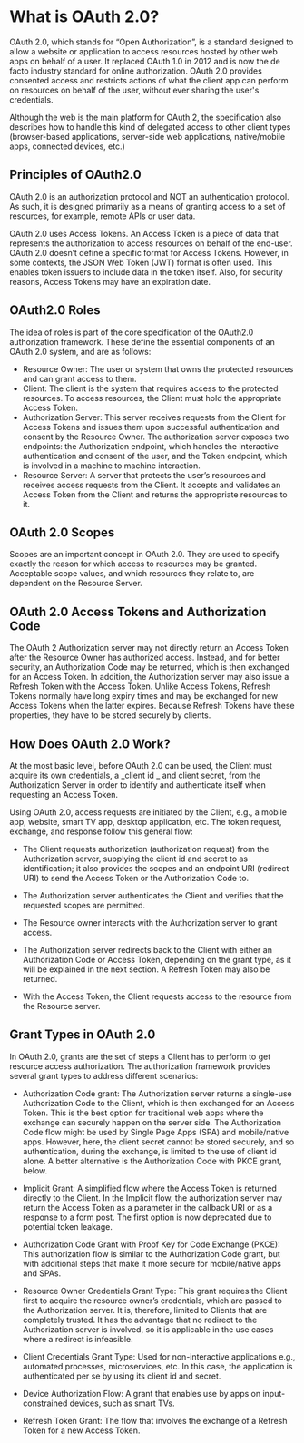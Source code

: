 # What is OAuth 2.0?

OAuth 2.0, which stands for “Open Authorization”, is a standard designed to allow a website or application to access resources hosted by other web apps on behalf of a user. It replaced OAuth 1.0 in 2012 and is now the de facto industry standard for online authorization. OAuth 2.0 provides consented access and restricts actions of what the client app can perform on resources on behalf of the user, without ever sharing the user's credentials.

Although the web is the main platform for OAuth 2, the specification also describes how to handle this kind of delegated access to other client types (browser-based applications, server-side web applications, native/mobile apps, connected devices, etc.)

## Principles of OAuth2.0
OAuth 2.0 is an authorization protocol and NOT an authentication protocol. As such, it is designed primarily as a means of granting access to a set of resources, for example, remote APIs or user data.

OAuth 2.0 uses Access Tokens. An Access Token is a piece of data that represents the authorization to access resources on behalf of the end-user. OAuth 2.0 doesn’t define a specific format for Access Tokens. However, in some contexts, the JSON Web Token (JWT) format is often used. This enables token issuers to include data in the token itself. Also, for security reasons, Access Tokens may have an expiration date.

## OAuth2.0 Roles
The idea of roles is part of the core specification of the OAuth2.0 authorization framework. These define the essential components of an OAuth 2.0 system, and are as follows:

* Resource Owner: The user or system that owns the protected resources and can grant access to them.
* Client: The client is the system that requires access to the protected resources. To access resources, the Client must hold the appropriate Access Token.
* Authorization Server: This server receives requests from the Client for Access Tokens and issues them upon successful authentication and consent by the Resource Owner. The authorization server exposes two endpoints: the Authorization endpoint, which handles the interactive authentication and consent of the user, and the Token endpoint, which is involved in a machine to machine interaction.
* Resource Server: A server that protects the user’s resources and receives access requests from the Client. It accepts and validates an Access Token from the Client and returns the appropriate resources to it.

## OAuth 2.0 Scopes
Scopes are an important concept in OAuth 2.0. They are used to specify exactly the reason for which access to resources may be granted. Acceptable scope values, and which resources they relate to, are dependent on the Resource Server.

## OAuth 2.0 Access Tokens and Authorization Code
The OAuth 2 Authorization server may not directly return an Access Token after the Resource Owner has authorized access. Instead, and for better security, an Authorization Code may be returned, which is then exchanged for an Access Token. In addition, the Authorization server may also issue a Refresh Token with the Access Token. Unlike Access Tokens, Refresh Tokens normally have long expiry times and may be exchanged for new Access Tokens when the latter expires. Because Refresh Tokens have these properties, they have to be stored securely by clients.

## How Does OAuth 2.0 Work?
At the most basic level, before OAuth 2.0 can be used, the Client must acquire its own credentials, a _client id _ and client secret, from the Authorization Server in order to identify and authenticate itself when requesting an Access Token.

Using OAuth 2.0, access requests are initiated by the Client, e.g., a mobile app, website, smart TV app, desktop application, etc. The token request, exchange, and response follow this general flow:

* The Client requests authorization (authorization request) from the Authorization server, supplying the client id and secret to as identification; it also provides the scopes and an endpoint URI (redirect URI) to send the Access Token or the Authorization Code to.

* The Authorization server authenticates the Client and verifies that the requested scopes are permitted.

* The Resource owner interacts with the Authorization server to grant access.

* The Authorization server redirects back to the Client with either an Authorization Code or Access Token, depending on the grant type, as it will be explained in the next section. A Refresh Token may also be returned.

* With the Access Token, the Client requests access to the resource from the Resource server.

## Grant Types in OAuth 2.0
In OAuth 2.0, grants are the set of steps a Client has to perform to get resource access authorization. The authorization framework provides several grant types to address different scenarios:

* Authorization Code grant: The Authorization server returns a single-use Authorization Code to the Client, which is then exchanged for an Access Token. This is the best option for traditional web apps where the exchange can securely happen on the server side. The Authorization Code flow might be used by Single Page Apps (SPA) and mobile/native apps. However, here, the client secret cannot be stored securely, and so authentication, during the exchange, is limited to the use of client id alone. A better alternative is the Authorization Code with PKCE grant, below.

* Implicit Grant: A simplified flow where the Access Token is returned directly to the Client. In the Implicit flow, the authorization server may return the Access Token as a parameter in the callback URI or as a response to a form post. The first option is now deprecated due to potential token leakage.

* Authorization Code Grant with Proof Key for Code Exchange (PKCE): This authorization flow is similar to the Authorization Code grant, but with additional steps that make it more secure for mobile/native apps and SPAs.

* Resource Owner Credentials Grant Type: This grant requires the Client first to acquire the resource owner’s credentials, which are passed to the Authorization server. It is, therefore, limited to Clients that are completely trusted. It has the advantage that no redirect to the Authorization server is involved, so it is applicable in the use cases where a redirect is infeasible.

* Client Credentials Grant Type: Used for non-interactive applications e.g., automated processes, microservices, etc. In this case, the application is authenticated per se by using its client id and secret.

* Device Authorization Flow: A grant that enables use by apps on input-constrained devices, such as smart TVs.

* Refresh Token Grant: The flow that involves the exchange of a Refresh Token for a new Access Token.
